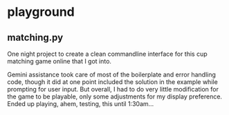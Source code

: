 # playground

## matching.py

One night project to create a clean commandline interface for this cup matching game online that I got into.

Gemini assistance took care of most of the boilerplate and error handling code, though it did at one point included the solution in the example while prompting for user input. But overall, I had to do very little modification for the game to be playable, only some adjustments for my display preference. Ended up playing, ahem, testing, this until 1:30am...

